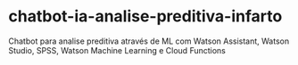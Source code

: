 # chatbot-ia-analise-preditiva-infarto
Chatbot para analise preditiva através de ML com Watson Assistant, Watson Studio, SPSS, Watson Machine Learning e Cloud Functions
